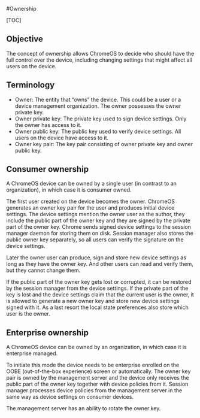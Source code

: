 #Ownership

[TOC]

## Objective

The concept of ownership allows ChromeOS to decide who should have the full
control over the device, including changing settings that might affect all users
on the device.

## Terminology
- Owner: The entity that “owns” the device. This could be a user or a device
management organization. The owner possesses the owner private key.
- Owner private key: The private key used to sign device settings. Only the
owner has access to it.
- Owner public key: The public key used to verify device settings. All users on
the device have access to it.
- Owner key pair: The key pair consisting of owner private key and owner public
key.

## Consumer ownership

A ChromeOS device can be owned by a single user (in contrast to an
organization), in which case it is consumer owned.

The first user created on the device becomes the owner. ChromeOS generates an
owner key pair for the user and produces initial device settings. The device
settings mention the owner user as the author, they include the public part of
the owner key and they are signed by the private part of the owner key. Chrome
sends signed device settings to the session manager daemon for storing them on
disk. Session manager also stores the public owner key separately, so all users
can verify the signature on the device settings.

Later the owner user can produce, sign and store new device settings as long as
they have the owner key. And other users can read and verify them, but they
cannot change them.

If the public part of the owner key gets lost or corrupted, it can be restored
by the session manager from the device settings. If the private part of the key
is lost and the device settings claim that the current user is the owner, it is
allowed to generate a new owner key and store new device settings signed with
it. As a last resort the local state preferences also store which user is the
owner.

## Enterprise ownership

A ChromeOS device can be owned by an organization, in which case it is
enterprise managed.

To initiate this mode the device needs to be enterprise enrolled on the OOBE
(out-of-the-box experience) screen or automatically. The owner key pair is owned
by the management server and the device only receives the public part of the
owner key together with device policies from it. Session manager processes
device policies from the management server in the same way as device settings
on consumer devices.

The management server has an ability to rotate the owner key.
